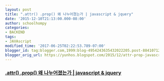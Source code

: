 ```yaml
---
layout: post
title: ".attr() .prop() 왜 나누어졌는가 | javascript & jquery"
date: '2015-12-10T21:13:00.000-08:00'
author: schoolhompy
categories:
- BACKEND
tags:
- JAVAscript
modified_time: '2017-06-25T02:22:53.789-07:00'
blogger_id: tag:blogger.com,1999:blog-4954243635432022205.post-8841071250915738355
blogger_orig_url: https://yunhos.blogspot.com/2015/12/attr-prop-javascript-jquery.html
---
```


<h3 class="r"><a href="https://www.google.co.kr/url?sa=t&amp;rct=j&amp;q=&amp;esrc=s&amp;source=web&amp;cd=3&amp;sqi=2&amp;ved=0ahUKEwitzqfPhdPJAhUGUKYKHce1DUwQFggsMAI&amp;url=http%3A%2F%2Fjavascriptandjquerydev.blogspot.com%2F2012%2F07%2Fattr-prop.html&amp;usg=AFQjCNH_XFGsa066TJS-6rsN85PlS7ZfGQ&amp;sig2=KHVZG_JxoMqqs-KSKUgF8w&amp;bvm=bv.109395566,bs.1,d.dGo" target="_blank">.attr() .prop() 왜 나누어졌는가 | javascript &amp; jquery</a></h3>